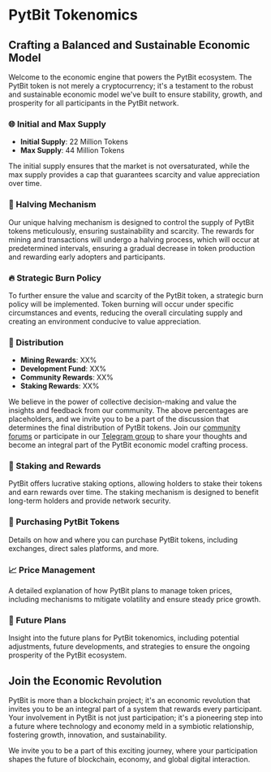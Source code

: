 # PytBit Tokenomics

## Crafting a Balanced and Sustainable Economic Model

Welcome to the economic engine that powers the PytBit ecosystem. The PytBit token is not merely a cryptocurrency; it's a testament to the robust and sustainable economic model we've built to ensure stability, growth, and prosperity for all participants in the PytBit network.

### 🌐 Initial and Max Supply

- **Initial Supply**: 22 Million Tokens
- **Max Supply**: 44 Million Tokens

The initial supply ensures that the market is not oversaturated, while the max supply provides a cap that guarantees scarcity and value appreciation over time.

### 🔄 Halving Mechanism

Our unique halving mechanism is designed to control the supply of PytBit tokens meticulously, ensuring sustainability and scarcity. The rewards for mining and transactions will undergo a halving process, which will occur at predetermined intervals, ensuring a gradual decrease in token production and rewarding early adopters and participants.

### 🔥 Strategic Burn Policy

To further ensure the value and scarcity of the PytBit token, a strategic burn policy will be implemented. Token burning will occur under specific circumstances and events, reducing the overall circulating supply and creating an environment conducive to value appreciation.

### 🏦 Distribution

- **Mining Rewards**: XX%
- **Development Fund**: XX%
- **Community Rewards**: XX%
- **Staking Rewards**: XX%

We believe in the power of collective decision-making and value the insights and feedback from our community. The above percentages are placeholders, and we invite you to be a part of the discussion that determines the final distribution of PytBit tokens. Join our [community forums](LINK_TO_FORUM) or participate in our [Telegram group](LINK_TO_TELEGRAM) to share your thoughts and become an integral part of the PytBit economic model crafting process.


### 💼 Staking and Rewards

PytBit offers lucrative staking options, allowing holders to stake their tokens and earn rewards over time. The staking mechanism is designed to benefit long-term holders and provide network security.

### 🛒 Purchasing PytBit Tokens

Details on how and where you can purchase PytBit tokens, including exchanges, direct sales platforms, and more.

### 📈 Price Management

A detailed explanation of how PytBit plans to manage token prices, including mechanisms to mitigate volatility and ensure steady price growth.

### 🚀 Future Plans

Insight into the future plans for PytBit tokenomics, including potential adjustments, future developments, and strategies to ensure the ongoing prosperity of the PytBit ecosystem.

## Join the Economic Revolution

PytBit is more than a blockchain project; it's an economic revolution that invites you to be an integral part of a system that rewards every participant. Your involvement in PytBit is not just participation; it's a pioneering step into a future where technology and economy meld in a symbiotic relationship, fostering growth, innovation, and sustainability.

We invite you to be a part of this exciting journey, where your participation shapes the future of blockchain, economy, and global digital interaction.



